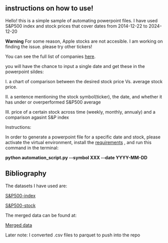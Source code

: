 ## instructions on how to use! 

Hello! this is a simple sample of automating powerpoint files. I have used S&P500 index and stock prices that cover dates from 2014-12-22 to 2024-12-20

**Warning**
For some reason, Apple stocks are not accesible. I am working on finding the issue. please try other tickers!

You can see the full list of companies [here](datasets/companies.csv).



you will have the chance to input a single date and get these in the powerpoint sildes:


 I. a chart of comparison between the desired stock price Vs. average stock price.

 II. a sentence mentioning the stock symbol(ticker), the date, and whether it has under or overperformed S&P500 average

 III. price of a certain stock across time (weekly, monthly, annualy) and a comparison agasint S&P index


 Instructions: 

 In order to generate a powerpoint file for a specific date and stock, please activate the virtual environment, install the
  [requirements]("/Users/samarnegahdar/Documents/school/PowerPoint-Automation/requirements.txt")
, and run this command in the terminal:

 **python automation_script.py --symbol XXX --date YYYY-MM-DD**




 ## Bibliography

 The datasets I have used are:

[S&P500-index](/Users/samarnegahdar/Documents/school/PowerPoint-Automation/datasets/sp500_index.csv)


[S&P500-stock](datasets/sp500_stocks.csv)



The merged data can be found at: 

[Merged data]("/Users/samarnegahdar/Documents/school/PowerPoint-Automation/datasets/merged_sp500.csv")



Later note: I converted .csv files to parquet to push into the repo






